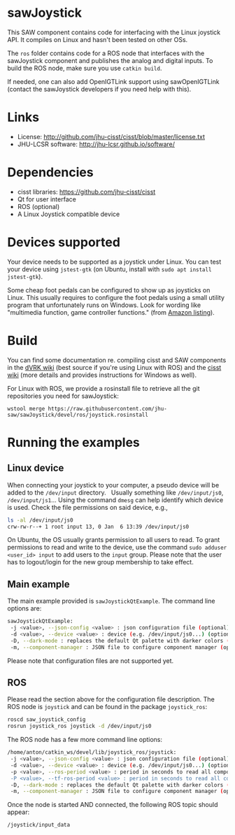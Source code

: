 # sawJoystick

This SAW component contains code for interfacing with the Linux joystick API.  It compiles on Linux and hasn't been tested on other OSs.

The `ros` folder contains code for a ROS node that interfaces with the sawJoystick component and publishes the analog and digital inputs.  To build the ROS node, make sure you use `catkin build`.

If needed, one can also add OpenIGTLink support using sawOpenIGTLink (contact the sawJoystick developers if you need help with this).

# Links
 * License: http://github.com/jhu-cisst/cisst/blob/master/license.txt
 * JHU-LCSR software: http://jhu-lcsr.github.io/software/

# Dependencies
 * cisst libraries: https://github.com/jhu-cisst/cisst
 * Qt for user interface
 * ROS (optional)
 * A Linux Joystick compatible device

# Devices supported

Your device needs to be supported as a joystick under Linux.  You can test your device using `jstest-gtk` (on Ubuntu, install with `sudo apt install jstest-gtk`).

Some cheap foot pedals can be configured to show up as joysticks on Linux.  This usually requires to configure the foot pedals using a small utility program that unfortunately runs on Windows.  Look for wording like "multimedia function, game controller functions." (from [Amazon listing](https://www.amazon.com/iKKEGOL-Control-Customized-Computer-Keyboard/dp/B01NAL3DV6)).

# Build

You can find some documentation re. compiling cisst and SAW components in the [dVRK wiki](https://github.com/jhu-dvrk/sawIntuitiveResearchKit/wiki/CatkinBuild#catkin-build-and-rosinstall) (best source if you're using Linux with ROS) and the [cisst wiki](https://github.com/jhu-cisst/cisst/wiki/Compiling-cisst-and-SAW-with-CMake) (more details and provides instructions for Windows as well).

For Linux with ROS, we provide a rosinstall file to retrieve all the git repositories you need for sawJoystick:
```
wstool merge https://raw.githubusercontent.com/jhu-saw/sawJoystick/devel/ros/joystick.rosinstall
```

# Running the examples

## Linux device

When connecting your joystick to your computer, a pseudo device will be added to the `/dev/input` directory.   Usually something like `/dev/input/js0`, `/dev/input/js1`...  Using the command `dmesg` can help identify which device is used.  Check the file permissions on said device, e.g.,
```sh
ls -al /dev/input/js0
crw-rw-r--+ 1 root input 13, 0 Jan  6 13:39 /dev/input/js0
```
On Ubuntu, the OS usually grants permission to all users to read.   To grant permissions to read and write to the device, use the command `sudo adduser <user_id> input` to add users to the `input` group.   Please note that the user has to logout/login for the new group membership to take effect.

## Main example

The main example provided is `sawJoystickQtExample`.  The command line options are:
```sh
sawJoystickQtExample:
 -j <value>, --json-config <value> : json configuration file (optional)
 -d <value>, --device <value> : device (e.g. /dev/input/js0...) (optional)
 -D, --dark-mode : replaces the default Qt palette with darker colors (optional)
 -m, --component-manager : JSON file to configure component manager (optional)
```

Please note that configuration files are not supported yet.

## ROS

Please read the section above for the configuration file description.  The ROS node is `joystick` and can be found in the package `joystick_ros`:
```sh
roscd saw_joystick_config
rosrun joystick_ros joystick -d /dev/input/js0
```

The ROS node has a few more command line options:
```sh
/home/anton/catkin_ws/devel/lib/joystick_ros/joystick:
 -j <value>, --json-config <value> : json configuration file (optional)
 -d <value>, --device <value> : device (e.g. /dev/input/js0...) (optional)
 -p <value>, --ros-period <value> : period in seconds to read all components and publish (default 0.02, 20 ms, 50Hz).  There is no point to have a period higher than the tracker's period (optional)
 -P <value>, --tf-ros-period <value> : period in seconds to read all components and broadcast tf2 (default 0.02, 20 ms, 50Hz).  There is no point to have a period higher than the tracker's period (optional)
 -D, --dark-mode : replaces the default Qt palette with darker colors (optional)
 -m, --component-manager : JSON file to configure component manager (optional)
```

Once the node is started AND connected, the following ROS topic should appear:
```sh
/joystick/input_data
```
